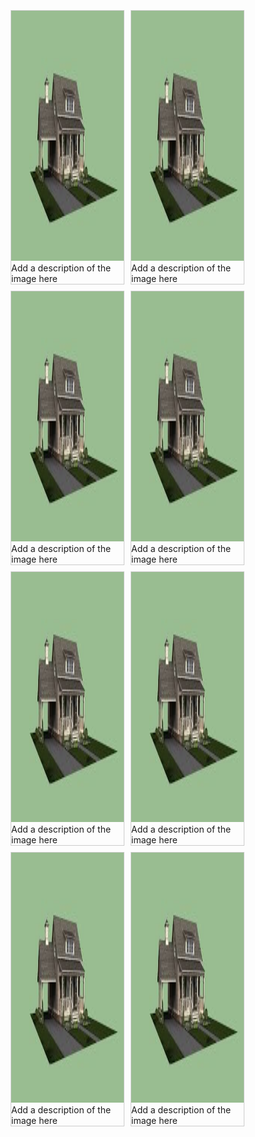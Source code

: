 <html>
<head>
<style>
div.gallery {
  margin: 5px;
  border: 1px solid #ccc;
  float: left;
  width: 180px;
}

div.gallery:hover {
  border: 1px solid #777;
}

div.gallery img {
  width: 100%;
  height: auto;
}

div.desc {
  padding: 15px;
  text-align: center;
}
</style>
</head>
<body>

<div class="gallery">
  <a target="_blank" href="house1.jpg">
    <img src="house1.jpg" alt="Cinque Terre" width="600" height="400">
  </a>
  <div class="desc">Add a description of the image here</div>
</div>

<div class="gallery">
  <a target="_blank" href="house1.jpg">
    <img src="house1.jpg" alt="Forest" width="600" height="400">
  </a>
  <div class="desc">Add a description of the image here</div>
</div>

<div class="gallery">
  <a target="_blank" href="house1.jpg">
    <img src="house1.jpg" alt="Northern Lights" width="600" height="400">
  </a>
  <div class="desc">Add a description of the image here</div>
</div>

<div class="gallery">
  <a target="_blank" href="house1.jpg">
    <img src="house1.jpg" alt="Mountains" width="600" height="400">
  </a>
  <div class="desc">Add a description of the image here</div>
</div>
<div class="gallery">
  <a target="_blank" href="house1.jpg">
    <img src="house1.jpg" alt="Mountains" width="600" height="400">
  </a>
  <div class="desc">Add a description of the image here</div>
</div>
<div class="gallery">
  <a target="_blank" href="house1.jpg">
    <img src="house1.jpg" alt="Mountains" width="600" height="400">
  </a>
  <div class="desc">Add a description of the image here</div>
</div>
<div class="gallery">
  <a target="_blank" href="house1.jpg">
    <img src="house1.jpg" alt="Mountains" width="600" height="400">
  </a>
  <div class="desc">Add a description of the image here</div>
</div>
<div class="gallery">
  <a target="_blank" href="house1.jpg">
    <img src="house1.jpg" alt="Mountains" width="600" height="400">
  </a>
  <div class="desc">Add a description of the image here</div>
</div>  
<br>
</body>
</html>
